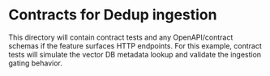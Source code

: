 # Contracts for Dedup ingestion

This directory will contain contract tests and any OpenAPI/contract schemas if the
feature surfaces HTTP endpoints. For this example, contract tests will simulate the
vector DB metadata lookup and validate the ingestion gating behavior.


